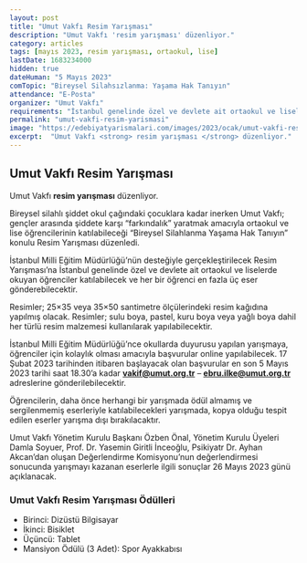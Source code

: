 ```yaml
---
layout: post
title: "Umut Vakfı Resim Yarışması"
description: "Umut Vakfı 'resim yarışması' düzenliyor."
category: articles
tags: [mayıs 2023, resim yarışması, ortaokul, lise]
lastDate: 1683234000
hidden: true
dateHuman: "5 Mayıs 2023"
comTopic: "Bireysel Silahsızlanma: Yaşama Hak Tanıyın"
attendance: "E-Posta"
organizer: "Umut Vakfı"
requirements: "İstanbul genelinde özel ve devlete ait ortaokul ve liselerde okuyan öğrenciler katılabilir."
permalink: "umut-vakfi-resim-yarismasi"
image: "https://edebiyatyarismalari.com/images/2023/ocak/umut-vakfi-resim-yarismasi.jpg"
excerpt:  "Umut Vakfı <strong> resim yarışması </strong> düzenliyor."
---
```


## Umut Vakfı Resim Yarışması
Umut Vakfı **resim yarışması** düzenliyor.  

Bireysel silahlı şiddet okul çağındaki çocuklara kadar inerken Umut Vakfı; gençler arasında şiddete karşı  “farkındalık” yaratmak amacıyla ortaokul ve lise öğrencilerinin katılabileceği “Bireysel Silahlanma Yaşama Hak Tanıyın” konulu Resim Yarışması düzenledi.

İstanbul Milli Eğitim Müdürlüğü’nün desteğiyle gerçekleştirilecek Resim Yarışması’na İstanbul genelinde özel ve devlete ait ortaokul ve liselerde okuyan öğrenciler katılabilecek ve her bir öğrenci en fazla üç eser gönderebilecektir.

Resimler; 25×35 veya 35×50 santimetre ölçülerindeki resim kağıdına yapılmış olacak. Resimler; sulu boya, pastel, kuru boya veya yağlı boya dahil her türlü resim malzemesi kullanılarak yapılabilecektir.

İstanbul Milli Eğitim Müdürlüğü’nce okullarda duyurusu yapılan yarışmaya, öğrenciler için kolaylık olması amacıyla başvurular online yapılabilecek. 17 Şubat 2023 tarihinden itibaren başlayacak olan başvurular en son 5 Mayıs 2023 tarihi saat 18.30’a kadar **vakif@umut.org.tr** – **ebru.ilke@umut.org.tr** adreslerine gönderilebilecektir.

Öğrencilerin, daha önce herhangi bir yarışmada ödül almamış ve sergilenmemiş eserleriyle katılabilecekleri yarışmada, kopya olduğu tespit edilen eserler yarışma dışı bırakılacaktır.

Umut Vakfı Yönetim Kurulu Başkanı Özben Önal, Yönetim Kurulu Üyeleri Damla Soyuer, Prof. Dr. Yasemin Giritli İnceoğlu, Psikiyatr Dr. Ayhan Akcan’dan oluşan Değerlendirme Komisyonu’nun değerlendirmesi sonucunda yarışmayı kazanan eserlerle ilgili sonuçlar 26 Mayıs 2023 günü açıklanacak.


### Umut Vakfı Resim Yarışması Ödülleri
- Birinci: Dizüstü Bilgisayar
- İkinci: Bisiklet
- Üçüncü: Tablet
- Mansiyon Ödülü (3 Adet): Spor Ayakkabısı